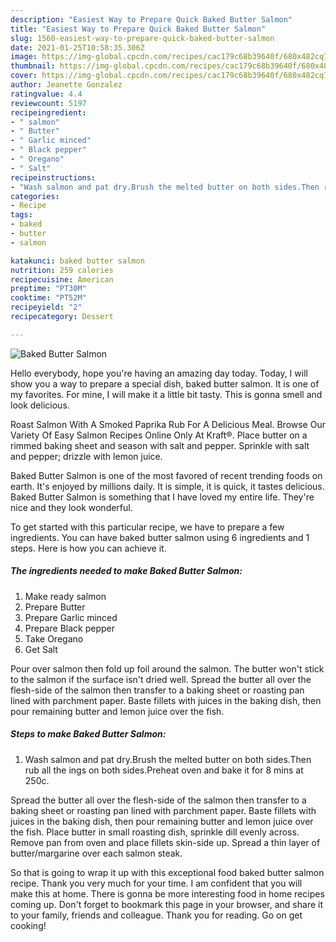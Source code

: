 ```yaml
---
description: "Easiest Way to Prepare Quick Baked Butter Salmon"
title: "Easiest Way to Prepare Quick Baked Butter Salmon"
slug: 1560-easiest-way-to-prepare-quick-baked-butter-salmon
date: 2021-01-25T10:58:35.306Z
image: https://img-global.cpcdn.com/recipes/cac179c68b39640f/680x482cq70/baked-butter-salmon-recipe-main-photo.jpg
thumbnail: https://img-global.cpcdn.com/recipes/cac179c68b39640f/680x482cq70/baked-butter-salmon-recipe-main-photo.jpg
cover: https://img-global.cpcdn.com/recipes/cac179c68b39640f/680x482cq70/baked-butter-salmon-recipe-main-photo.jpg
author: Jeanette Gonzalez
ratingvalue: 4.4
reviewcount: 5197
recipeingredient:
- " salmon"
- " Butter"
- " Garlic minced"
- " Black pepper"
- " Oregano"
- " Salt"
recipeinstructions:
- "Wash salmon and pat dry.Brush the melted butter on both sides.Then rub all the ings on both sides.Preheat oven and bake it for 8 mins at 250c."
categories:
- Recipe
tags:
- baked
- butter
- salmon

katakunci: baked butter salmon 
nutrition: 259 calories
recipecuisine: American
preptime: "PT30M"
cooktime: "PT52M"
recipeyield: "2"
recipecategory: Dessert

---
```



![Baked Butter Salmon](https://img-global.cpcdn.com/recipes/cac179c68b39640f/680x482cq70/baked-butter-salmon-recipe-main-photo.jpg)

Hello everybody, hope you're having an amazing day today. Today, I will show you a way to prepare a special dish, baked butter salmon. It is one of my favorites. For mine, I will make it a little bit tasty. This is gonna smell and look delicious.

Roast Salmon With A Smoked Paprika Rub For A Delicious Meal. Browse Our Variety Of Easy Salmon Recipes Online Only At Kraft®. Place butter on a rimmed baking sheet and season with salt and pepper. Sprinkle with salt and pepper; drizzle with lemon juice.

Baked Butter Salmon is one of the most favored of recent trending foods on earth. It's enjoyed by millions daily. It is simple, it is quick, it tastes delicious. Baked Butter Salmon is something that I have loved my entire life. They're nice and they look wonderful.


To get started with this particular recipe, we have to prepare a few ingredients. You can have baked butter salmon using 6 ingredients and 1 steps. Here is how you can achieve it.

<!--inarticleads1-->

##### The ingredients needed to make Baked Butter Salmon:

1. Make ready  salmon
1. Prepare  Butter
1. Prepare  Garlic minced
1. Prepare  Black pepper
1. Take  Oregano
1. Get  Salt


Pour over salmon then fold up foil around the salmon. The butter won&#39;t stick to the salmon if the surface isn&#39;t dried well. Spread the butter all over the flesh-side of the salmon then transfer to a baking sheet or roasting pan lined with parchment paper. Baste fillets with juices in the baking dish, then pour remaining butter and lemon juice over the fish. 

<!--inarticleads2-->

##### Steps to make Baked Butter Salmon:

1. Wash salmon and pat dry.Brush the melted butter on both sides.Then rub all the ings on both sides.Preheat oven and bake it for 8 mins at 250c.


Spread the butter all over the flesh-side of the salmon then transfer to a baking sheet or roasting pan lined with parchment paper. Baste fillets with juices in the baking dish, then pour remaining butter and lemon juice over the fish. Place butter in small roasting dish, sprinkle dill evenly across. Remove pan from oven and place fillets skin-side up. Spread a thin layer of butter/margarine over each salmon steak. 

So that is going to wrap it up with this exceptional food baked butter salmon recipe. Thank you very much for your time. I am confident that you will make this at home. There is gonna be more interesting food in home recipes coming up. Don't forget to bookmark this page in your browser, and share it to your family, friends and colleague. Thank you for reading. Go on get cooking!
